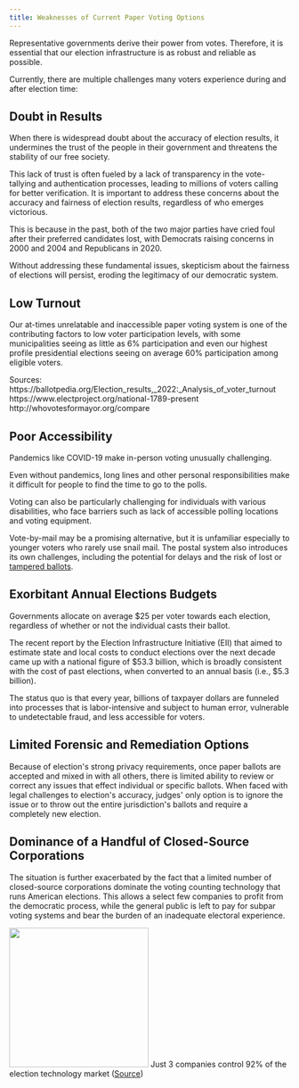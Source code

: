 ```yaml
---
title: Weaknesses of Current Paper Voting Options
---
```


Representative governments derive their power from votes. Therefore, it is essential that our election infrastructure is as robust and reliable as possible.

Currently, there are multiple challenges many voters experience during and after election time:

## Doubt in Results

When there is widespread doubt about the accuracy of election results, it undermines the trust of the people in their government and threatens the stability of our free society.

This lack of trust is often fueled by a lack of transparency in the vote-tallying and authentication processes, leading to millions of voters calling for better verification. It is important to address these concerns about the accuracy and fairness of election results, regardless of who emerges victorious.

This is because in the past, both of the two major parties have cried foul after their preferred candidates lost, with Democrats raising concerns in 2000 and 2004 and Republicans in 2020.

Without addressing these fundamental issues, skepticism about the fairness of elections will persist, eroding the legitimacy of our democratic system.

## Low Turnout

Our at-times unrelatable and inaccessible paper voting system is one of the contributing factors to low voter participation levels, with some municipalities seeing as little as 6% participation and even our highest profile presidential elections seeing on average 60% participation among eligible voters.

<div class="text-xs opacity-50">
Sources: 
https://ballotpedia.org/Election_results,_2022:_Analysis_of_voter_turnout
https://www.electproject.org/national-1789-present
http://whovotesformayor.org/compare
</div>

## Poor Accessibility

Pandemics like COVID-19 make in-person voting unusually challenging.

Even without pandemics, long lines and other personal responsibilities make it difficult for people to find the time to go to the polls.

Voting can also be particularly challenging for individuals with various disabilities, who face barriers such as lack of accessible polling locations and voting equipment.

Vote-by-mail may be a promising alternative, but it is unfamiliar especially to younger voters who rarely use snail mail. The postal system also introduces its own challenges, including the potential for delays and the risk of lost or [tampered ballots](https://en.wikipedia.org/wiki/Postal_censorship).

## Exorbitant Annual Elections Budgets

Governments allocate on average $25 per voter towards each election, regardless of whether or not the individual casts their ballot.

​​The recent report by the Election Infrastructure Initiative (EII) that aimed to estimate state and local costs to conduct elections over the next decade came up with a national figure of $53.3 billion, which is broadly consistent with the cost of past elections, when converted to an annual basis (i.e., $5.3 billion).

The status quo is that every year, billions of taxpayer dollars are funneled into processes that is labor-intensive and subject to human error, vulnerable to undetectable fraud, and less accessible for voters.

## Limited Forensic and Remediation Options

Because of election's strong privacy requirements, once paper ballots are accepted and mixed in with all others, there is limited ability to review or correct any issues that effect individual or specific ballots. When faced with legal challenges to election's accuracy, judges' only option is to ignore the issue or to throw out the entire jurisdiction's ballots and require a completely new election.

## Dominance of a Handful of Closed-Source Corporations

The situation is further exacerbated by the fact that a limited number of closed-source corporations dominate the voting counting technology that runs American elections. This allows a select few companies to profit from the democratic process, while the general public is left to pay for subpar voting systems and bear the burden of an inadequate electoral experience.

<div class="mx-auto text-sm text-center">
<img src="/images/vendors.png" width="250px" class="mx-auto border border-gray-600" />
Just 3 companies control 92% of the election technology market
(<a href="https://web.archive.org/web/20200701025059/https://publicpolicy.wharton.upenn.edu/live/files/270-the-business-of-votin" class="hover:underline">Source</a>)
</div>
